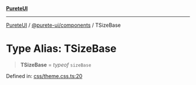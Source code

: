 [**PureteUI**](../../../README.md)

***

[PureteUI](../../../packages.md) / [@purete-ui/components](../README.md) / TSizeBase

# Type Alias: TSizeBase

> **TSizeBase** = *typeof* `sizeBase`

Defined in: [css/theme.css.ts:20](https://github.com/zerok-cell/PureteUI/blob/main/libs/components/src/css/theme.css.ts#L20)
